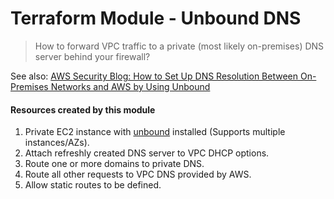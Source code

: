 # Terraform Module - Unbound DNS

> How to forward VPC traffic to a private (most likely on-premises) DNS server behind your firewall?

See also: [AWS Security Blog: How to Set Up DNS Resolution Between On-Premises Networks and AWS by Using Unbound](https://aws.amazon.com/blogs/security/how-to-set-up-dns-resolution-between-on-premises-networks-and-aws-by-using-unbound/)

#### Resources created by this module

1. Private EC2 instance with [unbound](https://www.unbound.net) installed (Supports multiple instances/AZs).
2. Attach refreshly created DNS server to VPC DHCP options.
3. Route one or more domains to private DNS.
4. Route all other requests to VPC DNS provided by AWS.
5. Allow static routes to be defined.
